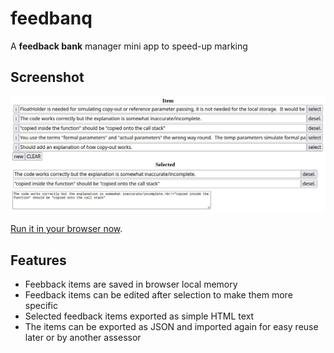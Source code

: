 # feedbanq

A **feedback bank** manager mini app to speed-up marking

## Screenshot

![screenshot](docs/feedbanq-screenshot.jpg)

[Run it in your browser now](https://michalkonecny.github.io/feedbanq/).

## Features

- Feebback items are saved in browser local memory
- Feedback items can be edited after selection to make them more specific
- Selected feedback items exported as simple HTML text
- The items can be exported as JSON and imported again for easy reuse later or by another assessor


